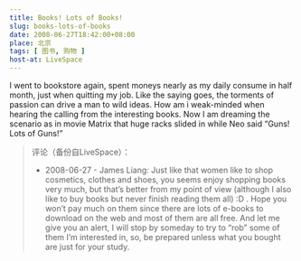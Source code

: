 ```yaml
---
title: Books! Lots of Books!
slug: books-lots-of-books
date: 2008-06-27T18:42:00+08:00
place: 北京
tags: [ 图书, 购物 ]
host-at: LiveSpace
---
```

I went to bookstore again, spent moneys nearly as my daily consume in half month, just when quitting my job. Like the saying goes, the torments of passion can drive a man to wild ideas. How am i weak-minded when hearing the calling from the interesting books. Now I am dreaming the scenario as in movie Matrix that huge racks slided in while Neo said “Guns! Lots of Guns!”

> 评论（备份自LiveSpace）：
>
> * 2008-06-27 - James Liang: Just like that women like to shop cosmetics, clothes and shoes, you seems enjoy shopping books very much, but that’s better from my point of view (although I also like to buy books but never finish reading them all) :D . Hope you won’t pay much on them since there are lots of e-books to download on the web and most of them are all free. And let me give you an alert, I will stop by someday to try to “rob” some of them I’m interested in, so, be prepared unless what you bought are just for your study.
